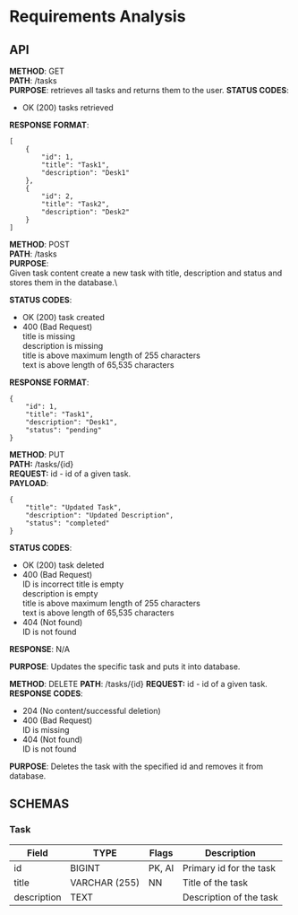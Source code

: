 # Requirements Analysis

## API

**METHOD**: GET\
**PATH**: /tasks\
**PURPOSE**: retrieves all tasks and returns them to the user.
**STATUS CODES**:

- OK (200) tasks retrieved

**RESPONSE FORMAT**:

```
[
    {
        "id": 1,
        "title": "Task1",
        "description": "Desk1"
    },
    {
        "id": 2,
        "title": "Task2",
        "description": "Desk2"
    }
]

```

**METHOD**: POST\
**PATH**: /tasks\
**PURPOSE**:\
Given task content create a new task with title, description and status and stores them in the database.\

**STATUS CODES**:

- OK (200) task created
- 400 (Bad Request)\
   title is missing\
   description is missing\
   title is above maximum length of 255 characters\
   text is above length of 65,535 characters

**RESPONSE FORMAT**:

```
{
    "id": 1,
    "title": "Task1",
    "description": "Desk1",
    "status": "pending"
}
```

**METHOD**: PUT\
**PATH:** /tasks/{id}\
**REQUEST:** id - id of a given task. \
**PAYLOAD**:

```
{
    "title": "Updated Task",
    "description": "Updated Description",
    "status": "completed"
}
```

**STATUS CODES**:

- OK (200) task deleted
- 400 (Bad Request)\
   ID is incorrect
  title is empty\
   description is empty\
   title is above maximum length of 255 characters\
   text is above length of 65,535 characters
- 404 (Not found)\
   ID is not found

**RESPONSE**:
N/A

**PURPOSE**:
Updates the specific task and puts it into database.

**METHOD**: DELETE
**PATH**: /tasks/{id}
**REQUEST:** id - id of a given task. \
**RESPONSE CODES**:

- 204 (No content/successful deletion)
- 400 (Bad Request)\
  ID is missing
- 404 (Not found)\
  ID is not found

**PURPOSE**:
Deletes the task with the specified id and removes it from database.

## SCHEMAS

### Task

| Field       | TYPE          | Flags  | Description             |
| ----------- | ------------- | ------ | ----------------------- |
| id          | BIGINT        | PK, AI | Primary id for the task |
| title       | VARCHAR (255) | NN     | Title of the task       |
| description | TEXT          |        | Description of the task |
